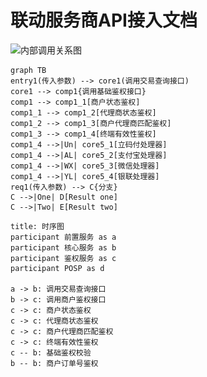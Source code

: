 # 联动服务商API接入文档

![内部调用关系图](..\..\assets\img\trans\queryOrder\innerRela.png)



```mermaid
graph TB
entry1(传入参数) --> core1(调用交易查询接口)
core1 --> comp1{调用基础鉴权接口}
comp1 --> comp1_1[商户状态鉴权]
comp1_1 --> comp1_2[代理商状态鉴权]
comp1_2 --> comp1_3[商户代理商匹配鉴权]
comp1_3 --> comp1_4[终端有效性鉴权]
comp1_4 -->|Un| core5_1[立码付处理器]
comp1_4 -->|AL| core5_2[支付宝处理器]
comp1_4 -->|WX| core5_3[微信处理器]
comp1_4 -->|YL| core5_4[银联处理器]
req1(传入参数) --> C{分支}
C -->|One| D[Result one]
C -->|Two| E[Result two]

```



```sequence
title: 时序图
participant 前置服务 as a
participant 核心服务 as b
participant 鉴权服务 as c
participant POSP as d

a -> b: 调用交易查询接口
b -> c: 调用商户鉴权接口
c -> c: 商户状态鉴权
c -> c: 代理商状态鉴权
c -> c: 商户代理商匹配鉴权
c -> c: 终端有效性鉴权
c -- b: 基础鉴权校验
b -- b: 商户订单号鉴权
```



